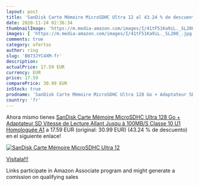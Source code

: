 ```yaml
---
layout: post
title: 'SanDisk Carte Mémoire MicroSDHC Ultra 12 al 43.24 % de descuento'
date: 2020-11-24 02:36:34
thumbnailImage: 'https://m.media-amazon.com/images/I/41tF51Ka9iL._SL200_.jpg'
images: [ 'https://m.media-amazon.com/images/I/41tF51Ka9iL._SL200_.jpg' ]
comments: true
category: ofertas
author: ring
slug: 'B073JYC4XM-fr'
description:
actualPrice: 17.59 EUR
currency: EUR
price: 17.59
comparePrice: 30.99 EUR
inStock: true
prodname: 'SanDisk Carte Mémoire MicroSDHC Ultra 128 Go + Adaptateur SD  Vitesse de Lecture Allant Jusqu à 100MB/S  Classe 10  U1  Homologuée A1'
country: 'fr'
---
```


Ahora mismo tienes [SanDisk Carte Mémoire MicroSDHC Ultra 128 Go + Adaptateur SD  Vitesse de Lecture Allant Jusqu à 100MB/S  Classe 10  U1  Homologuée A1](https://www.amazon.fr/dp/B073JYC4XM/?tag=tolees0d-21) a 17.59 EUR (original: 30.99 EUR) (43.24 %  de descuento) en el siguiente enlace!

[![SanDisk Carte Mémoire MicroSDHC Ultra 12](https://m.media-amazon.com/images/I/41tF51Ka9iL._SL200_.jpg)](https://www.amazon.fr/dp/B073JYC4XM/?tag=tolees0d-21)

[Visítala!!!](https://www.amazon.fr/dp/B073JYC4XM/?tag=tolees0d-21)

Links participate in Amazon Associate program and might generate a comission on qualifying sales
